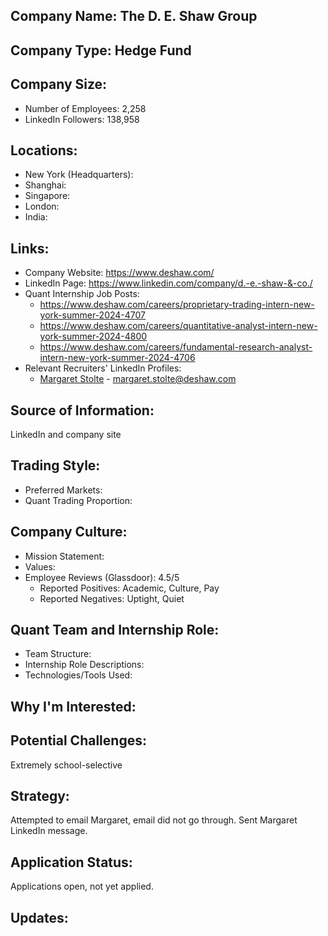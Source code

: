 ## Company Name: The D. E. Shaw Group

## Company Type: Hedge Fund

## Company Size:
- Number of Employees: 2,258
- LinkedIn Followers: 138,958

## Locations:
- New York (Headquarters): 
- Shanghai: 
- Singapore: 
- London: 
- India: 

## Links:
- Company Website: https://www.deshaw.com/
- LinkedIn Page: https://www.linkedin.com/company/d.-e.-shaw-&-co./
- Quant Internship Job Posts: 
  - https://www.deshaw.com/careers/proprietary-trading-intern-new-york-summer-2024-4707
  - https://www.deshaw.com/careers/quantitative-analyst-intern-new-york-summer-2024-4800
  - https://www.deshaw.com/careers/fundamental-research-analyst-intern-new-york-summer-2024-4706
- Relevant Recruiters' LinkedIn Profiles: 
  - [Margaret Stolte](https://www.linkedin.com/in/margaretstolte/) - margaret.stolte@deshaw.com

## Source of Information:
LinkedIn and company site

## Trading Style:
- Preferred Markets: 
- Quant Trading Proportion: 

## Company Culture:
- Mission Statement: 
- Values: 
- Employee Reviews (Glassdoor): 4.5/5
  - Reported Positives: Academic, Culture, Pay
  - Reported Negatives: Uptight, Quiet

## Quant Team and Internship Role:
- Team Structure: 
- Internship Role Descriptions: 
- Technologies/Tools Used: 

## Why I'm Interested:

## Potential Challenges: 
Extremely school-selective

## Strategy:
Attempted to email Margaret, email did not go through. Sent Margaret LinkedIn message.

## Application Status:
Applications open, not yet applied.

## Updates:
